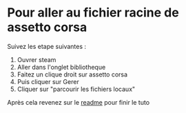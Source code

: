 # Pour aller au fichier racine de assetto corsa

Suivez les etape suivantes :

1. Ouvrer steam
2. Aller dans l'onglet bibliotheque
3. Faitez un clique droit sur assetto corsa
4. Puis cliquer sur Gerer
5. Cliquer sur "parcourir les fichiers locaux"

Après cela revenez sur le [readme](https://github.com/writedev/Traffic-for-Longford-67/blob/main/traduction/readme_fr.md) pour finir le tuto
